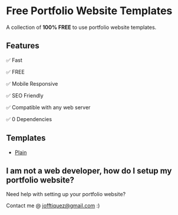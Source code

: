 # Free Portfolio Website Templates

A collection of **100% FREE** to use portfolio website templates.

## Features

✅ Fast

✅ FREE

✅ Mobile Responsive

✅ SEO Friendly

✅ Compatible with any web server

✅ 0 Dependencies

## Templates

- [Plain](https://freefolio-plain.surge.sh)

## I am not a web developer, how do I setup my portfolio website?

Need help with setting up your portfolio website?

Contact me @ jofftiquez@gmail.com :)
